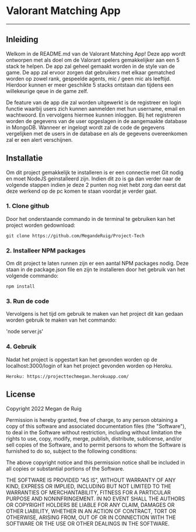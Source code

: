 # Valorant Matching App

---

## Inleiding
Welkom in de README.md van de Valorant Matching App! Deze app wordt ontworpen met als doel om de Valorant spelers gemakkelijker aan een 5 stack te helpen. De app zal geheel gemaakt worden in de style van de game. De app zal ervoor zorgen dat gebruikers met elkaar gematched worden op zowel rank, gespeelde agents, mic / geen mic als leeftijd. Hierdoor kunnen er meer geschikte 5 stacks ontstaan dan tijdens een willekeurige qeue in de game zelf. 

De feature van de app die zal worden uitgewerkt is de registreer en login functie waarbij users zich kunnen aanmelden met hun username, email en wachtwoord. En vervolgens hiermee kunnen inloggen. Bij het registreren worden de gegevens van de user opgeslagen in de aangemaakte database in MongoDB. Wanneer er ingelogt wordt zal de code de gegevens vergelijken met de users in de database en als de gegevens overeenkomen zal er een alert verschijnen. 

## Installatie

Om dit project gemakkelijk te installeren is er een connectie met Git nodig en moet NodeJS geinstalleerd zijn. Indien dit zo is ga dan verder naar de volgende stappen indien je deze 2 punten nog niet hebt zorg dan eerst dat deze werkend op de pc komen te staan voordat je verder gaat.

### 1. Clone github
Door het onderstaande commando in de terminal te gebruiken kan het project worden gedownload:

`git clone https://github.com/MegandeRuig/Project-Tech`

### 2. Installeer NPM packages
Om dit project te laten runnen zijn er een aantal NPM packages nodig. Deze staan in de package.json file en zijn te installeren door het gebruik van het volgende commando: 

`npm install`

### 3. Run de code
Vervolgens is het tijd om gebruik te maken van het project dit kan gedaan worden gebruik te maken van het commando:

'node server.js'

### 4. Gebruik
Nadat het project is opgestart kan het gevonden worden op de localhost:3000/login of kan het project gevonden worden op Heroku.

`Heroku: https://projecttechmegan.herokuapp.com/`

## License

Copyright 2022 Megan de Ruig

Permission is hereby granted, free of charge, to any person obtaining a copy of this software and associated documentation files (the "Software"), to deal in the Software without restriction, including without limitation the rights to use, copy, modify, merge, publish, distribute, sublicense, and/or sell copies of the Software, and to permit persons to whom the Software is furnished to do so, subject to the following conditions:

The above copyright notice and this permission notice shall be included in all copies or substantial portions of the Software.

THE SOFTWARE IS PROVIDED "AS IS", WITHOUT WARRANTY OF ANY KIND, EXPRESS OR IMPLIED, INCLUDING BUT NOT LIMITED TO THE WARRANTIES OF MERCHANTABILITY, FITNESS FOR A PARTICULAR PURPOSE AND NONINFRINGEMENT. IN NO EVENT SHALL THE AUTHORS OR COPYRIGHT HOLDERS BE LIABLE FOR ANY CLAIM, DAMAGES OR OTHER LIABILITY, WHETHER IN AN ACTION OF CONTRACT, TORT OR OTHERWISE, ARISING FROM, OUT OF OR IN CONNECTION WITH THE SOFTWARE OR THE USE OR OTHER DEALINGS IN THE SOFTWARE.


